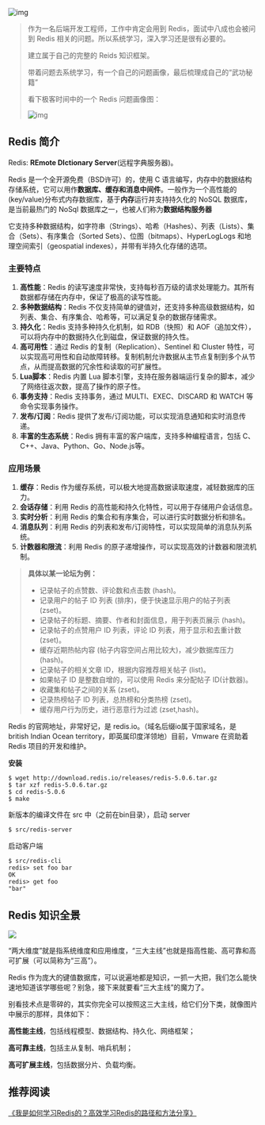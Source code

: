 ![img](https://redis.io/wp-content/uploads/2014/05/redis_289_art.png)



> 作为一名后端开发工程师，工作中肯定会用到 Redis，面试中八成也会被问到 Redis 相关的问题。所以系统学习，深入学习还是很有必要的。
>
> 建立属于自己的完整的 Reids 知识框架。
>
> 带着问题去系统学习，有一个自己的问题画像，最后梳理成自己的“武功秘籍”
>
> 看下极客时间中的一个 Redis 问题画像图：
>
> ![img](https://static001.geekbang.org/resource/image/70/b4/70a5bc1ddc9e3579a2fcb8a5d44118b4.jpeg)



## Redis 简介

Redis: **REmote DIctionary Server**(远程字典服务器)。

Redis 是一个全开源免费（BSD许可）的，使用 C 语言编写，内存中的数据结构存储系统，它可以用作**数据库、缓存和消息中间件**。一般作为一个高性能的(key/value)分布式内存数据库，基于**内存**运行并支持持久化的 NoSQL 数据库，是当前最热门的 NoSql 数据库之一，也被人们称为**数据结构服务器**

它支持多种数据结构，如字符串（Strings）、哈希（Hashes）、列表（Lists）、集合（Sets）、有序集合（Sorted Sets）、位图（bitmaps）、HyperLogLogs 和地理空间索引（geospatial indexes），并带有半持久化存储的选项。

### 主要特点

1. **高性能**：Redis 的读写速度非常快，支持每秒百万级的请求处理能力。其所有数据都存储在内存中，保证了极高的读写性能。
2. **多种数据结构**：Redis 不仅支持简单的键值对，还支持多种高级数据结构，如列表、集合、有序集合、哈希等，可以满足复杂的数据存储需求。
3. **持久化**：Redis 支持多种持久化机制，如 RDB（快照）和 AOF（追加文件），可以将内存中的数据持久化到磁盘，保证数据的持久性。
4. **高可用性**：通过 Redis 的复制（Replication）、Sentinel 和 Cluster 特性，可以实现高可用性和自动故障转移。复制机制允许数据从主节点复制到多个从节点，从而提高数据的冗余性和读取的可扩展性。
5. **Lua脚本**：Redis 内置 Lua 脚本引擎，支持在服务器端运行复杂的脚本，减少了网络往返次数，提高了操作的原子性。
6. **事务支持**：Redis 支持事务，通过 MULTI、EXEC、DISCARD 和 WATCH 等命令实现事务操作。
7. **发布/订阅**：Redis 提供了发布/订阅功能，可以实现消息通知和实时消息传递。
8. **丰富的生态系统**：Redis 拥有丰富的客户端库，支持多种编程语言，包括 C、C++、Java、Python、Go、Node.js等。

### 应用场景

1. **缓存**：Redis 作为缓存系统，可以极大地提高数据读取速度，减轻数据库的压力。
2. **会话存储**：利用 Redis 的高性能和持久化特性，可以用于存储用户会话信息。
3. **实时分析**：利用 Redis 的集合和有序集合，可以进行实时数据分析和排名。
4. **消息队列**：利用 Redis 的列表和发布/订阅特性，可以实现简单的消息队列系统。
5. **计数器和限流**：利用 Redis 的原子递增操作，可以实现高效的计数器和限流机制。

> **具体以某一论坛为例：**
>
> - 记录帖子的点赞数、评论数和点击数 (hash)。
> - 记录用户的帖子 ID 列表 (排序)，便于快速显示用户的帖子列表 (zset)。 
> - 记录帖子的标题、摘要、作者和封面信息，用于列表页展示 (hash)。 
> - 记录帖子的点赞用户 ID 列表，评论 ID 列表，用于显示和去重计数 (zset)。 
> - 缓存近期热帖内容 (帖子内容空间占用比较大)，减少数据库压力 (hash)。 
> - 记录帖子的相关文章 ID，根据内容推荐相关帖子 (list)。 
> - 如果帖子 ID 是整数自增的，可以使用 Redis 来分配帖子 ID(计数器)。 
> - 收藏集和帖子之间的关系 (zset)。 
> - 记录热榜帖子 ID 列表，总热榜和分类热榜 (zset)。 
> - 缓存用户行为历史，进行恶意行为过滤 (zset,hash)。

Redis 的官网地址，非常好记，是 redis.io。（域名后缀io属于国家域名，是 british Indian Ocean territory，即英属印度洋领地）目前，Vmware 在资助着 Redis 项目的开发和维护。



**安装**

```shell
$ wget http://download.redis.io/releases/redis-5.0.6.tar.gz
$ tar xzf redis-5.0.6.tar.gz
$ cd redis-5.0.6
$ make
```

新版本的编译文件在 src 中（之前在bin目录），启动 server

```sh
$ src/redis-server
```

启动客户端

```shell
$ src/redis-cli
redis> set foo bar
OK
redis> get foo
"bar"
```



## Redis 知识全景

![](/Users/starfish/Downloads/79da7093ed998a99d9abe91e610b74e7.jpg)

“两大维度”就是指系统维度和应用维度，“三大主线”也就是指高性能、高可靠和高可扩展（可以简称为“三高”）。

Redis 作为庞大的键值数据库，可以说遍地都是知识，一抓一大把，我们怎么能快速地知道该学哪些呢？别急，接下来就要看“三大主线”的魔力了。

别看技术点是零碎的，其实你完全可以按照这三大主线，给它们分下类，就像图片中展示的那样，具体如下：

**高性能主线**，包括线程模型、数据结构、持久化、网络框架；

**高可靠主线**，包括主从复制、哨兵机制；

**高可扩展主线**，包括数据分片、负载均衡。





## 推荐阅读

[《我是如何学习Redis的？高效学习Redis的路径和方法分享》](http://kaito-kidd.com/2020/09/09/how-i-learned-redis/)